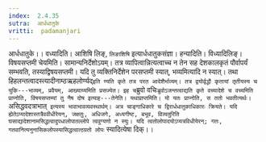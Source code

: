 ```yaml
---
index:  2.4.35
sutra:  आर्धधातुके
vritti:  padamanjari
---
```


आर्धधातुके।। वध्यादिति। आशिषि लिङ्, `लिङाशिषि` इत्यार्धधातुकसंज्ञा। हन्यादिति। विध्यादिलिङ्। विषयसप्तमी चेयमिति। सामान्यनिर्देशोऽयम्। तत्र व्यापित्वान्नित्यत्वाच्च न तेन सह देशकालकृतं पौर्वापर्यं सम्भवति, तस्याद्विषयसप्तमी। यदि तु व्यक्तिनिर्देशेन परसप्तमी स्यात्, भव्यमित्यादि न स्यात्। तथा हिहलन्तत्वादस्त्यादीनाम्ठऋहलोर्ण्यद्` इति ण्यति कृते तत्र परत आदेशैर्भाव्यम्। तत्र द्वयोर्वृद्धौ कृतायां तृतीयस्य च युकि---भाव्यम्, प्रवैयम्, आख्याय्यमिति प्रसज्येत। इह च `ब्रुवो वचिः` ब्रुवोऽजन्तत्वाद्यति कृते वच्यादेशे च वच्यमिति प्राप्नोति, विषयसप्तम्यां तु नैष दोष इत्याह---तेनेति। यथाप्राप्तमिति। यो यतः प्राप्नोति, स ततो भवतीत्यर्थः। `असिद्धवदत्राभात्` इत्यस्य भावाभावव्यवस्थार्थम्। अत्र चाङ्गाधिकारे च द्विरार्धधातुकाधिकारः क्रियते। यदि ह्येतेऽप्यादेशास्तत्रैववीधीरेयन्, जक्षतुः, अधिजगे, अध्यगीष्ट, बभूव, विव्यतुरिति घसाद्यादेशानामसिद्धत्वादुपधालोपातल्लोपे त्ववुग्यणो न स्युः। यदि त्वतोलोपादयोऽप्यत्रविधीयेरन्; गतः, गतवानित्यनुनासिकलोपस्यासिद्धत्वात्ठग्रतो लोपः` स्यादित्येषा दिक्।।
